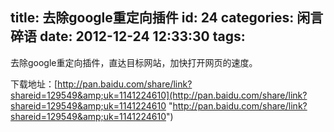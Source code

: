 title: 去除google重定向插件
id: 24
categories: 闲言碎语
date: 2012-12-24 12:33:30
tags:
---

去除google重定向插件，直达目标网站，加快打开网页的速度。
</br>

下载地址：[http://pan.baidu.com/share/link?shareid=129549&amp;uk=1141224610](http://pan.baidu.com/share/link?shareid=129549&amp;uk=1141224610 "http://pan.baidu.com/share/link?shareid=129549&amp;uk=1141224610")
